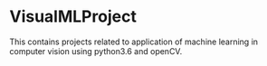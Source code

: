 # VisualMLProject
This contains projects related to application of machine learning in computer vision using python3.6 and openCV.
